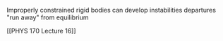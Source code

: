 Improperly constrained rigid bodies can develop instabilities
	departures "run away" from equilibrium

[[PHYS 170 Lecture 16]]
